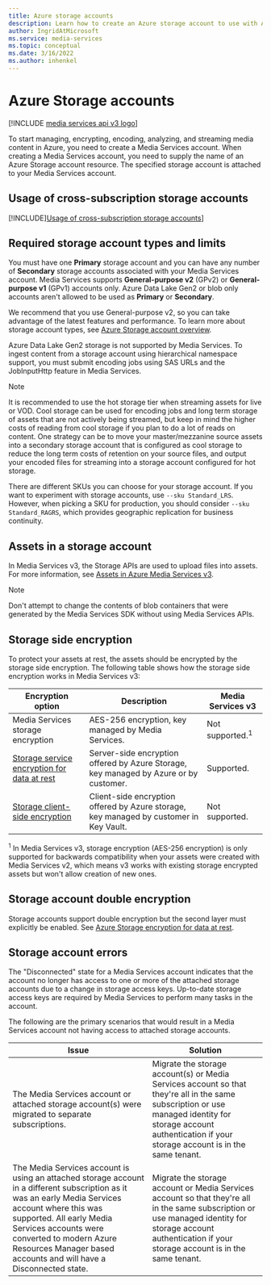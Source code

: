 ```yaml
---
title: Azure storage accounts
description: Learn how to create an Azure storage account to use with Azure Media Services.
author: IngridAtMicrosoft
ms.service: media-services
ms.topic: conceptual
ms.date: 3/16/2022
ms.author: inhenkel
---
```


# Azure Storage accounts

[!INCLUDE [media services api v3 logo](./includes/v3-hr.md)]

To start managing, encrypting, encoding, analyzing, and streaming media content in Azure, you need to create a Media Services account. When creating a Media Services account, you need to supply the name of an Azure Storage account resource. The specified storage account is attached to your Media Services account.

## Usage of cross-subscription storage accounts

[!INCLUDE][Usage of cross-subscription storage accounts](./includes/note-account-storage-same-subscription.md)]

## Required storage account types and limits

You must have one **Primary** storage account and you can have any number of **Secondary** storage accounts associated with your Media Services account. Media Services supports **General-purpose v2** (GPv2) or **General-purpose v1** (GPv1) accounts only. Azure Data Lake Gen2 or blob only accounts aren't allowed to be used as **Primary** or **Secondary**.

We recommend that you use General-purpose v2, so you can take advantage of the latest features and performance. To learn more about storage account types, see [Azure Storage account overview](https://docs.microsoft.com/storage/common/storage-account-overview.md).

Azure Data Lake Gen2 storage is not supported by Media Services. To ingest content from a storage account using hierarchical namespace support, you must submit encoding jobs using SAS URLs and the JobInputHttp feature in Media Services.

> [!NOTE]
> It is recommended to use the hot storage tier when streaming assets for live or VOD. Cool storage can be used for encoding jobs and long term storage of assets that are not actively being streamed, but keep in mind the higher costs of reading from cool storage if you plan to do a lot of reads on content. One strategy can be to move your master/mezzanine source assets into a secondary storage account that is configured as cool storage to reduce the long term costs of retention on your source files, and output your encoded files for streaming into a storage account configured for hot storage.

There are different SKUs you can choose for your storage account. If you want to experiment with storage accounts, use `--sku Standard_LRS`. However, when picking a SKU for production, you should consider `--sku Standard_RAGRS`, which provides geographic replication for business continuity.

## Assets in a storage account

In Media Services v3, the Storage APIs are used to upload files into assets. For more information, see [Assets in Azure Media Services v3](assets-concept.md).

> [!Note]
> Don't attempt to change the contents of blob containers that were generated by the Media Services SDK without using Media Services APIs.

## Storage side encryption

To protect your assets at rest, the assets should be encrypted by the storage side encryption. The following table shows how the storage side encryption works in Media Services v3:

|Encryption option|Description|Media Services v3|
|---|---|---|
|Media Services storage encryption| AES-256 encryption, key managed by Media Services. |Not supported.<sup>1</sup>|
|[Storage service encryption for data at rest](https://docs.microsoft.com/storage/common/storage-service-encryption.md)|Server-side encryption offered by Azure Storage, key managed by Azure or by customer.|Supported.|
|[Storage client-side encryption](https://docs.microsoft.com/storage/common/storage-client-side-encryption.md)|Client-side encryption offered by Azure storage, key managed by customer in Key Vault.|Not supported.|

<sup>1</sup> In Media Services v3, storage encryption (AES-256 encryption) is only supported for backwards compatibility when your assets were created with Media Services v2, which means v3 works with existing storage encrypted assets but won't allow creation of new ones.

## Storage account double encryption

Storage accounts support double encryption but the second layer must explicitly be enabled. See [Azure Storage encryption for data at rest](https://docs.microsoft.com/storage/common/storage-service-encryption.md#doubly-encrypt-data-with-infrastructure-encryption).  

## Storage account errors

The "Disconnected" state for a Media Services account indicates that the account no longer has access to one or more of the attached storage accounts due to a change in storage access keys. Up-to-date storage access keys are required by Media Services to perform many tasks in the account.

The following are the primary scenarios that would result in a Media Services account not having access to attached storage accounts.

|Issue|Solution|
|---|---|
|The Media Services account or attached storage account(s) were migrated to separate subscriptions. |Migrate the storage account(s) or Media Services account so that they're all in the same subscription or use managed identity for storage account authentication if your storage account is in the same tenant. |
|The Media Services account is using an attached storage account in a different subscription as it was an early Media Services account where this was supported. All early Media Services accounts were converted to modern Azure Resources Manager based accounts and will have a Disconnected state. |Migrate the storage account or Media Services account so that they're all in the same subscription or use managed identity for storage account authentication if your storage account is in the same tenant.|
